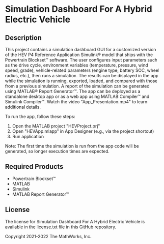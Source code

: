 # Simulation Dashboard For A Hybrid Electric Vehicle

## Description
This project contains a simulation dashboard GUI for a customized version of the HEV P4 Reference Application Simulink® model that ships with the Powertrain Blockset™ software. The user configures input parameters such as the drive cycle, environment variables (temperature, pressure, wind speed, grade), vehicle-related parameters (engine type, battery SOC, wheel radius, etc.), then runs a simulation. The results can be displayed in the app while the simulation is running, exported, loaded, and compared with those from a previous simulation. A report of the simulation can be generated using MATLAB® Report Generator™. The app can be deployed as a standalone desktop app or as a web app using MATLAB Compiler™ and Simulink Compiler™. Watch the video "App_Presentation.mp4" to learn additional details.

To run the app, follow these steps:
1. Open the MATLAB project "HEVProject.prj"
2. Open "HEVApp.mlapp" in App Designer (e.g., via the project shortcut)
3. Run application

Note: The first time the simulation is run from the app code will be generated, so longer execution times are expected.

## Required Products
* Powertrain Blockset™
* MATLAB
* Simulink
* MATLAB Report Generator™

## License
The license for Simulation Dashboard For A Hybrid Electric Vehicle is available in the license.txt file in this GitHub repository.

Copyright 2021-2022 The MathWorks, Inc.
